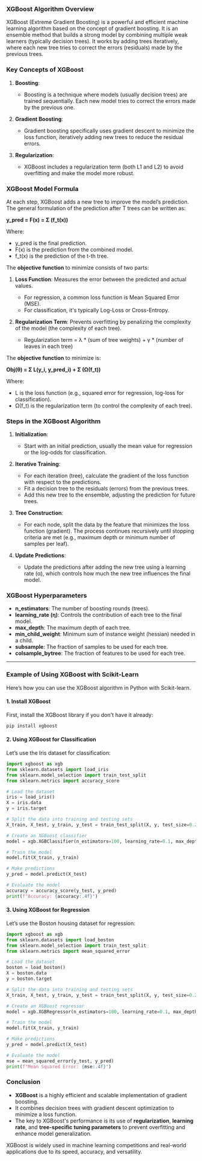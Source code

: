 ### XGBoost Algorithm Overview

XGBoost (Extreme Gradient Boosting) is a powerful and efficient machine learning algorithm based on the concept of gradient boosting. It is an ensemble method that builds a strong model by combining multiple weak learners (typically decision trees). It works by adding trees iteratively, where each new tree tries to correct the errors (residuals) made by the previous trees.

### Key Concepts of XGBoost

1. **Boosting**: 
   - Boosting is a technique where models (usually decision trees) are trained sequentially. Each new model tries to correct the errors made by the previous one.
   
2. **Gradient Boosting**:
   - Gradient boosting specifically uses gradient descent to minimize the loss function, iteratively adding new trees to reduce the residual errors.
   
3. **Regularization**:
   - XGBoost includes a regularization term (both L1 and L2) to avoid overfitting and make the model more robust.

### XGBoost Model Formula

At each step, XGBoost adds a new tree to improve the model’s prediction. The general formulation of the prediction after T trees can be written as:

**y_pred = F(x) = Σ (f_t(x))**

Where:
- y_pred is the final prediction.
- F(x) is the prediction from the combined model.
- f_t(x) is the prediction of the t-th tree.

The **objective function** to minimize consists of two parts:
1. **Loss Function**: Measures the error between the predicted and actual values.
   - For regression, a common loss function is Mean Squared Error (MSE).
   - For classification, it's typically Log-Loss or Cross-Entropy.
   
2. **Regularization Term**: Prevents overfitting by penalizing the complexity of the model (the complexity of each tree).
   - Regularization term = λ * (sum of tree weights) + γ * (number of leaves in each tree)

The **objective function** to minimize is:

**Obj(θ) = Σ L(y_i, y_pred_i) + Σ (Ω(f_t))**

Where:
- L is the loss function (e.g., squared error for regression, log-loss for classification).
- Ω(f_t) is the regularization term (to control the complexity of each tree).

### Steps in the XGBoost Algorithm

1. **Initialization**:
   - Start with an initial prediction, usually the mean value for regression or the log-odds for classification.

2. **Iterative Training**:
   - For each iteration (tree), calculate the gradient of the loss function with respect to the predictions.
   - Fit a decision tree to the residuals (errors) from the previous trees.
   - Add this new tree to the ensemble, adjusting the prediction for future trees.

3. **Tree Construction**:
   - For each node, split the data by the feature that minimizes the loss function (gradient). The process continues recursively until stopping criteria are met (e.g., maximum depth or minimum number of samples per leaf).
   
4. **Update Predictions**:
   - Update the predictions after adding the new tree using a learning rate (α), which controls how much the new tree influences the final model.

### XGBoost Hyperparameters

- **n_estimators**: The number of boosting rounds (trees).
- **learning_rate (η)**: Controls the contribution of each tree to the final model.
- **max_depth**: The maximum depth of each tree.
- **min_child_weight**: Minimum sum of instance weight (hessian) needed in a child.
- **subsample**: The fraction of samples to be used for each tree.
- **colsample_bytree**: The fraction of features to be used for each tree.

---

### Example of Using XGBoost with Scikit-Learn

Here’s how you can use the XGBoost algorithm in Python with Scikit-learn.

#### 1. **Install XGBoost**

First, install the XGBoost library if you don't have it already:

```bash
pip install xgboost
```

#### 2. **Using XGBoost for Classification**

Let’s use the Iris dataset for classification:

```python
import xgboost as xgb
from sklearn.datasets import load_iris
from sklearn.model_selection import train_test_split
from sklearn.metrics import accuracy_score

# Load the dataset
iris = load_iris()
X = iris.data
y = iris.target

# Split the data into training and testing sets
X_train, X_test, y_train, y_test = train_test_split(X, y, test_size=0.2, random_state=42)

# Create an XGBoost classifier
model = xgb.XGBClassifier(n_estimators=100, learning_rate=0.1, max_depth=5)

# Train the model
model.fit(X_train, y_train)

# Make predictions
y_pred = model.predict(X_test)

# Evaluate the model
accuracy = accuracy_score(y_test, y_pred)
print(f"Accuracy: {accuracy:.4f}")
```

#### 3. **Using XGBoost for Regression**

Let’s use the Boston housing dataset for regression:

```python
import xgboost as xgb
from sklearn.datasets import load_boston
from sklearn.model_selection import train_test_split
from sklearn.metrics import mean_squared_error

# Load the dataset
boston = load_boston()
X = boston.data
y = boston.target

# Split the data into training and testing sets
X_train, X_test, y_train, y_test = train_test_split(X, y, test_size=0.2, random_state=42)

# Create an XGBoost regressor
model = xgb.XGBRegressor(n_estimators=100, learning_rate=0.1, max_depth=5)

# Train the model
model.fit(X_train, y_train)

# Make predictions
y_pred = model.predict(X_test)

# Evaluate the model
mse = mean_squared_error(y_test, y_pred)
print(f"Mean Squared Error: {mse:.4f}")
```

### Conclusion

- **XGBoost** is a highly efficient and scalable implementation of gradient boosting.
- It combines decision trees with gradient descent optimization to minimize a loss function.
- The key to XGBoost's performance is its use of **regularization**, **learning rate**, and **tree-specific tuning parameters** to prevent overfitting and enhance model generalization.
  
XGBoost is widely used in machine learning competitions and real-world applications due to its speed, accuracy, and versatility.